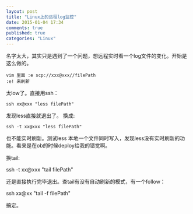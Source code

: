 ```yaml
---
layout: post
title: "Linux上的远程log监控"
date: 2015-01-04 17:34
comments: true
published: true
categories: "Linux"
---
```


  名字太大，其实只是遇到了一个问题，想远程实时看一个log文件的变化。开始是这么做的。

  	vim 里面 :e scp://xxx@xxx//filePath
  	:e! 来刷新
   
   太low了。直接用ssh：

   	ssh xx@xxx "less filePath"

   发现less直接就退出了。 换成:

   	ssh -t xx@xxx "less filePath"

   也不能实时刷新。测试less 本地一个文件同时写入，发现less没有实时刷新的功能。看来是在ob的时候deploy给我的错觉啊。

   换tail:

   ssh -t xx@xxx "tail filePath"

   还是直接执行完毕退出。查tail有没有自动刷新的模式，有一个follow：

   ssh xx@xx "tail -f filePath"

   搞定。
